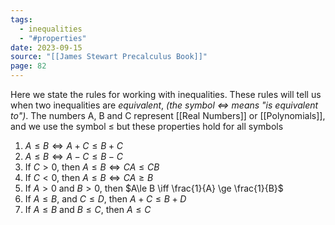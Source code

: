```yaml
---
tags:
  - inequalities
  - "#properties"
date: 2023-09-15
source: "[[James Stewart Precalculus Book]]"
page: 82
---
```

Here we state the rules for working with inequalities. These rules will tell us when two inequalities are *equivalent*, *(the symbol $\iff$ means "is equivalent to")*. The numbers A, B and C represent [[Real Numbers]] or [[Polynomials]], and we use the symbol $\le$ but these properties hold for all symbols

1. $A \le B \iff A + C \le B + C$  
2. $A \le B \iff A-C\le B-C$ 
3. If $C \gt 0$, then $A\le B \iff CA \le CB$ 
4. If $C < 0$, then $A\le B \iff CA \ge B$ 
5. If $A \gt 0$ and $B \gt 0$,
	then 
	$A\le B \iff \frac{1}{A} \ge \frac{1}{B}$ 
6. If $A \le B$, and $C\le D$,
	then
	$A + C \le B + D$ 
7. If $A\le B$ and $B\le C$, then $A\le C$
